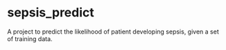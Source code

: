 # sepsis_predict
A project to predict the likelihood of patient developing sepsis, given a set of training data.
